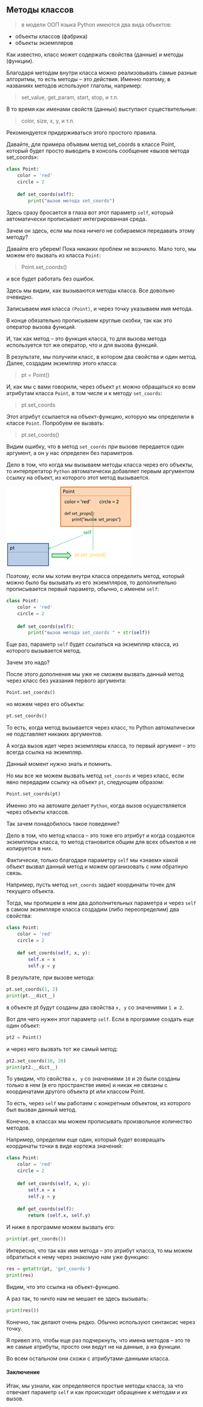 ## Методы классов

> в модели ООП языка Python имеются два вида объектов:

* объекты классов (фабрика)
* объекты экземпляров

Как известно, класс может содержать свойства (данные) и методы (функции).

Благодаря методам внутри класса можно реализовывать самые разные алгоритмы, то есть методы – это действия. Именно поэтому, в названиях методов используют глаголы, например:

> set_value, get_param, start, stop, и т.п.

В то время как именами свойств (данных) выступают существительные:

> color, size, x, y, и т.п.

Рекомендуется придерживаться этого простого правила.

Давайте, для примера объявим метод set_coords в классе Point, который будет просто выводить в консоль сообщение «вызов метода set_coords»:
```python
class Point:
    color = 'red'
    circle = 2
 
    def set_coords(self):
        print("вызов метода set_coords")
```

Здесь сразу бросается в глаза вот этот параметр `self`, который автоматически прописывает интегрированная среда. 

Зачем он здесь, если мы пока ничего не собираемся передавать этому методу? 

Давайте его уберем! Пока никаких проблем не возникло. Мало того, мы можем его вызвать из класса `Point`:

> Point.set_coords()

и все будет работать без ошибок. 

Здесь мы видим, как вызываются методы класса. Все довольно очевидно. 

Записываем имя класса `(Point)`, и через точку указываем имя метода. 

В конце обязательно прописываем круглые скобки, так как это оператор вызова функций. 

И, так как метод – это функция класса, то для вызова метода используется тот же оператор, что и для вызова функций.

В результате, мы получили класс, в котором два свойства и один метод. Далее, создадим экземпляр этого класса:

> pt = Point()

И, как мы с вами говорили, через объект `pt` можно обращаться ко всем атрибутам класса `Point`, в том числе и к методу `set_coords`:

> pt.set_coords

Этот атрибут ссылается на объект-функцию, которую мы определили в классе `Point`. Попробуем ее вызвать:

> pt.set_coords()


Видим ошибку, что в метод `set_coords` при вызове передается один аргумент, а он у нас определен без параметров. 

Дело в том, что когда мы вызываем методы класса через его объекты, то интерпретатор `Python` автоматически добавляет первым аргументом ссылку на объект, из которого этот метод вызывается.

![](img/class-methods.png)

Поэтому, если мы хотим внутри класса определить метод, который можно было бы вызывать из его экземпляров, то дополнительно прописывается первый параметр, обычно, с именем `self`:

```python
class Point:
    color = 'red'
    circle = 2
 
    def set_coords(self):
        print("вызов метода set_coords " + str(self))
```

Еще раз, параметр `self` будет ссылаться на экземпляр класса, из которого вызывается метод. 

Зачем это надо? 

После этого дополнения мы уже не сможем вызвать данный метод через класс без указания первого аргумента:

```python
Point.set_coords()
```

но можем через его объекты:

```python
pt.set_coords()
```

То есть, когда метод вызывается через класс, то Python автоматически не подставляет никаких аргументов.

А когда вызов идет через экземпляры класса, то первый аргумент – это всегда ссылка на экземпляр.

Данный момент нужно знать и помнить.

Но мы все же можем вызвать метод `set_coords` и через класс, если явно передадим ссылку на объект `pt`, следующим образом:

```python
Point.set_coords(pt)
```
Именно это на автомате делает `Python`, когда вызов осуществляется через объекты классов.

Так зачем понадобилось такое поведение? 

Дело в том, что метод класса – это тоже его атрибут и когда создаются экземпляры класса, то метод становится общим для всех объектов и не копируется в них. 

Фактически, только благодаря параметру `self` мы «знаем» какой объект вызвал данный метод и можем организовать с ним обратную связь.

Например, пусть метод `set_coords` задает координаты точек для текущего объекта. 

Тогда, мы пропишем в нем два дополнительных параметра и через `self` в самом экземпляре класса создадим (либо переопределим) два свойства:

```python
class Point:
    color = 'red'
    circle = 2
 
    def set_coords(self, x, y):
        self.x = x
        self.y = y
```
В результате, при вызове метода:

```python
pt.set_coords(1, 2)
print(pt.__dict__)
```

в объекте pt будут созданы два свойства `x, y` со значениями `1 и 2`. 

Вот для чего нужен этот параметр `self`. 
Если в программе создать еще один объект:

```python
pt2 = Point()
```
и через него вызвать тот же самый метод:

```python
pt2.set_coords(10, 20)
print(pt2.__dict__)
```

То увидим, что свойства `x, y` со значениями `10` и `20` были созданы только в нем (в его пространстве имен) и никак не связаны с координатами другого объекта pt или классом Point. 

То есть, через `self` мы работаем с конкретным объектом, из которого был вызван данный метод.

Конечно, в классах мы можем прописывать произвольное количество методов. 

Например, определим еще один, который будет возвращать координаты точки в виде кортежа значений:

```python
class Point:
    color = 'red'
    circle = 2
 
    def set_coords(self, x, y):
        self.x = x
        self.y = y
 
    def get_coords(self):
        return (self.x, self.y)
```
И ниже в программе можем вызвать его:
```python
print(pt.get_coords())

```
Интересно, что так как имя метода – это атрибут класса, то мы можем обратиться к нему через знакомую нам уже функцию:

```python
res = getattr(pt, 'get_coords')
print(res)
```
Видим, что это ссылка на объект-функцию. 

А раз так, то ничто нам не мешает ее здесь вызывать:
```python
print(res())
```
Конечно, так делают очень редко. Обычно используют синтаксис через точку. 

Я привел это, чтобы еще раз подчеркнуть, что имена методов – это те же самые атрибуты, просто они ведут не на данные, а на функции. 

Во всем остальном они схожи с атрибутами-данными класса.

#### Заключение
Итак, мы узнали, как определяются простые методы класса, за что отвечает параметр `self` и как происходит обращение к методам и их вызов. 
